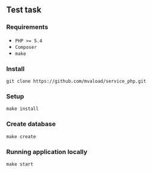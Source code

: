 ## Test task
### Requirements
* `PHP >= 5.4`
* `Composer`
* `make`
### Install
`git clone https://github.com/mvaload/service_php.git`
### Setup
`make install`  
### Create database
`make create`
### Running application locally
`make start`